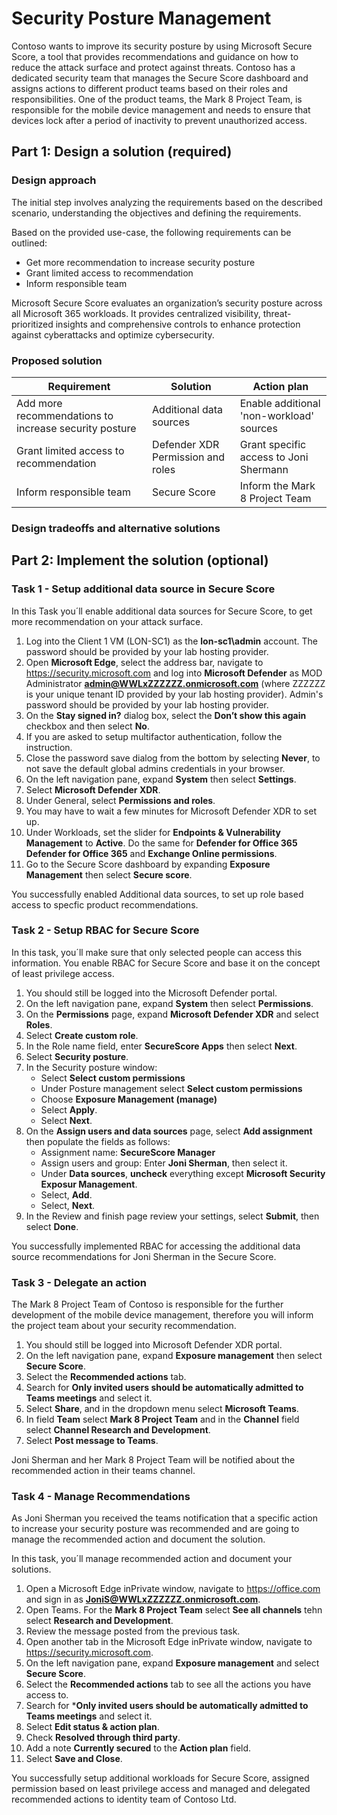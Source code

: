 # Security Posture Management

Contoso wants to improve its security posture by using Microsoft Secure Score, a tool that provides recommendations and guidance on how to reduce the attack surface and protect against threats. Contoso has a dedicated security team that manages the Secure Score dashboard and assigns actions to different product teams based on their roles and responsibilities. One of the product teams, the Mark 8 Project Team, is responsible for the mobile device management and needs to ensure that devices lock after a period of inactivity to prevent unauthorized access.

## Part 1: Design a solution (required)

### Design approach

The initial step involves analyzing the requirements based on the described scenario, understanding the objectives and defining the requirements.

Based on the provided use-case, the following requirements can be outlined:

- Get more recommendation to increase security posture
- Grant limited access to recommendation 
- Inform responsible team

Microsoft Secure Score evaluates an organization’s security posture across all Microsoft 365 workloads. It provides centralized visibility, threat-prioritized insights and comprehensive controls to enhance protection against cyberattacks and optimize cybersecurity.

### Proposed solution

|Requirement|Solution|Action plan|
|----|----|----|
|Add more recommendations to increase security posture | Additional data sources | Enable additional 'non-workload' sources |
|Grant limited access to recommendation |Defender XDR Permission and roles |Grant specific access to Joni Shermann |
|Inform responsible team |Secure Score |Inform the Mark 8 Project Team |

### Design tradeoffs and alternative solutions

## Part 2: Implement the solution (optional)

### Task 1 - Setup additional data source in Secure Score

In this Task you´ll enable additional data sources for Secure Score, to get more recommendation on your attack surface.

1. Log into the Client 1 VM (LON-SC1) as the **lon-sc1\admin** account. The password should be provided by your lab hosting provider.
2. Open **Microsoft Edge**, select the address bar, navigate to <https://security.microsoft.com> and log into **Microsoft Defender** as MOD Administrator **admin@WWLxZZZZZZ.onmicrosoft.com** (where ZZZZZZ is your unique tenant ID provided by your lab hosting provider). Admin's password should be provided by your lab hosting provider.
3. On the **Stay signed in?** dialog box, select the **Don’t show this again** checkbox and then select **No**.
4. If you are asked to setup multifactor authentication, follow the instruction.
5. Close the password save dialog from the bottom by selecting **Never**, to not save the default global admins credentials in your browser.
6. On the left navigation pane, expand **System** then select **Settings**.
7. Select **Microsoft Defender XDR**.
8. Under General, select **Permissions and roles**.
9. You may have to wait a few minutes for Microsoft Defender XDR to set up.
10. Under Workloads, set the slider for **Endpoints & Vulnerability Management** to **Active**.  Do the same for **Defender for Office 365** **Defender for Office 365** and **Exchange Online permissions**.
11. Go to the Secure Score dashboard by expanding **Exposure Management** then select **Secure score**.

You successfully enabled Additional data sources, to set up role based access to specfic product recommendations.

### Task 2 - Setup RBAC for Secure Score

In this task, you´ll make sure that only selected people can access this information. You enable RBAC for Secure Score and base it on the concept of least privilege access.

1. You should still be logged into the Microsoft Defender portal.
1. On the left navigation pane, expand **System** then select **Permissions**.
1. On the **Permissions** page, expand **Microsoft Defender XDR** and select **Roles**.
1. Select **Create custom role**.
1. In the Role name field, enter **SecureScore Apps** then select **Next**.
1. Select **Security posture**.
1. In the Security posture window:
    - Select **Select custom permissions**
    - Under Posture management select **Select custom permissions**
    - Choose **Exposure Management (manage)**
    - Select **Apply**.
    - Select **Next**.
1. On the **Assign users and data sources** page, select **Add assignment** then populate the fields as follows:
    - Assignment name: **SecureScore Manager**
    - Assign users and group: Enter **Joni Sherman**, then select it.
    - Under **Data sources**, **uncheck** everything except **Microsoft Security Exposur Management**.
    - Select, **Add**.
    - Select, **Next**.
1. In the Review and finish page review your settings, select **Submit**, then select **Done**.

You successfully implemented RBAC for accessing the additional data source recommendations for Joni Sherman in the Secure Score.

### Task 3 - Delegate an action

The Mark 8 Project Team of Contoso is responsible for the further development of the mobile device management, therefore you will inform the project team about your security recommendation.

1. You should still be logged into Microsoft Defender XDR portal.
2. On the left navigation pane, expand **Exposure management** then select **Secure Score**.
3. Select the **Recommended actions** tab.
4. Search for **Only invited users should be automatically admitted to Teams meetings** and select it.
5. Select **Share**, and in the dropdown menu select **Microsoft Teams**.
6. In field **Team** select **Mark 8 Project Team** and in the **Channel** field select **Channel Research and Development**.
7. Select **Post message to Teams**.

Joni Sherman and her Mark 8 Project Team will be notified about the recommended action in their teams channel.

### Task 4 - Manage Recommendations

As Joni Sherman you received the teams notification that a specific action to increase your security posture was recommended and are going to manage the recommended action and document the solution.

In this task, you´ll manage recommended action and document your solutions.

1. Open a Microsoft Edge inPrivate window, navigate to <https://office.com> and sign in as **JoniS@WWLxZZZZZZ.onmicrosoft.com**.
2. Open Teams. For the **Mark 8 Project Team** select **See all channels** tehn select **Research and Development**.
3. Review the message posted from the previous task.
4. Open another tab in the Microsoft Edge inPrivate window, navigate to <https://security.microsoft.com>.
5. On the left navigation pane, expand **Exposure management** and select **Secure Score**.
6. Select the **Recommended actions** tab to see all the actions you have access to.
7. Search for ***Only invited users should be automatically admitted to Teams meetings** and select it.
8. Select **Edit status & action plan**.
9. Check **Resolved through third party**.
10. Add a note **Currently secured** to the **Action plan** field.
11. Select **Save and Close**.

You successfully setup additional workloads for Secure Score, assigned permission based on least privilege access and managed and delegated recommended actions to identity team of Contoso Ltd.
